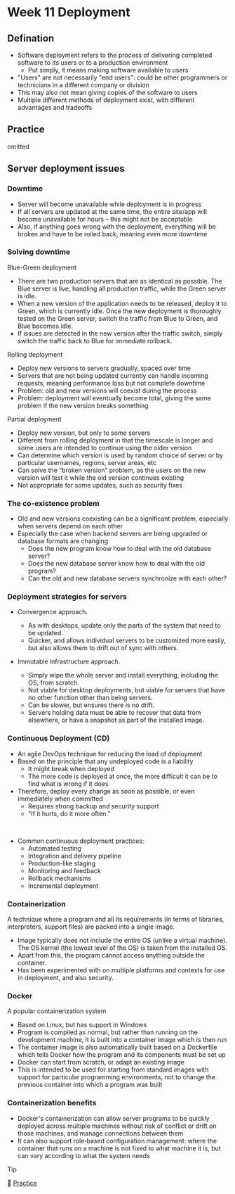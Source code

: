 # Week 11 Deployment

## Defination

- Software deployment refers to the process of delivering completed software to its users or to a production environment
    - Put simply, it means making software available to users
- "Users" are not necessarily "end users": could be other programmers or technicians in a different company or division
- This may also not mean giving copies of the software to users
- Multiple different methods of deployment exist, with different advantages and tradeoffs

## Practice

omitted

## Server deployment issues

### Downtime

- Server will become unavailable while deployment is in progress
- If all servers are updated at the same time, the entire site/app will become unavailable for hours – this might not be acceptable
- Also, if anything goes wrong with the deployment, everything will be broken and have to be rolled back, meaning even more downtime

### Solving downtime

Blue-Green deployment<br>

- There are two production servers that are as identical as possible. The Blue server is live, handling all production traffic, while the Green server is idle.
- When a new version of the application needs to be released, deploy it to Green, which is currently idle. Once the new deployment is thoroughly tested on the Green server, switch the traffic from Blue to Green, and Blue becomes idle.
- If issues are detected in the new version after the traffic switch, simply switch the traffic back to Blue for immediate rollback.

Rolling deployment<br>

- Deploy new versions to servers gradually, spaced over time
- Servers that are not being updated currently can handle incoming requests, meaning performance loss but not complete downtime
- Problem: old and new versions will coexist during the process
- Problem: deployment will eventually become total, giving the same problem if the new version breaks something

Partial deployment<br>
- Deploy new version, but only to some servers
- Different from rolling deployment in that the timescale is longer and some users are intended to continue using the older version
- Can determine which version is used by random choice of server or by particular usernames, regions, server areas, etc
- Can solve the “broken version” problem, as the users on the new version will test it while the old version continues existing
- Not appropriate for some updates, such as security fixes

### The co-existence problem

- Old and new versions coexisting can be a significant problem, especially when servers depend on each other
- Especially the case when backend servers are being upgraded or database formats are changing
  - Does the new program know how to deal with the old database server?
  - Does the new database server know how to deal with the old program?
  - Can the old and new database servers synchronize with each other?

### Deployment strategies for servers

- Convergence approach.
    - As with desktops, update only the parts of the system that need to be updated.
    - Quicker, and allows individual servers to be customized more easily, but also allows them to drift out of sync with others.

- Immutable infrastructure approach.
    - Simply wipe the whole server and install everything, including the OS, from scratch.
    - Not viable for desktop deployments, but viable for servers that have no other function other than being servers.
    - Can be slower, but ensures there is no drift.
    - Servers holding data must be able to recover that data from elsewhere, or have a snapshot as part of the installed image.

### Continuous Deployment (CD)

- An agile DevOps technique for reducing the load of deployment
- Based on the principle that any undeployed code is a liability
    - It might break when deployed
    - The more code is deployed at once, the more difficult it can be to find what is wrong if it does
- Therefore, deploy every change as soon as possible, or even immediately when committed
    - Requires strong backup and security support
    - "If it hurts, do it more often."<br>

<br>

- Common continuous deployment practices:
    - Automated testing
    - Integration and delivery pipeline
    - Production-like staging
    - Monitoring and feedback
    - Rollback mechanisms
    - Incremental deployment


### Containerization

A technique where a program and all its requirements (in terms of libraries, interpreters, support files) are packed into a single image.  

- Image typically does not include the entire OS (unlike a virtual machine). The OS kernel (the lowest level of the OS) is taken from the installed OS.
- Apart from this, the program cannot access anything outside the container.
- Has been experimented with on multiple platforms and contexts for use in deployment, and also security.

### Docker

A popular containerization system  

- Based on Linux, but has support in Windows
- Program is compiled as normal, but rather than running on the development machine, it is built into a container image which is then run
- The container image is also automatically built based on a Dockerfile which tells Docker how the program and its components must be set up
- Docker can start from scratch, or adapt an existing image
- This is intended to be used for starting from standard images with support for particular programming environments, not to change the previous container into which a program was built

### Containerization benefits

- Docker's containerization can allow server programs to be quickly deployed across multiple machines without risk of conflict or drift on those machines, and manage connections between them
- It can also support role‐based configuration management: where the container that runs on a machine is not fixed to what machine it is, but can vary according to what the system needs

> [!TIP]
> 🔗 [Practice](week-11-practices.md)

